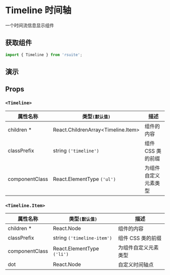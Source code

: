 # Timeline 时间轴

一个时间流信息显示组件

## 获取组件

```js
import { Timeline } from 'rsuite';
```

## 演示

<!--{demo}-->

## Props

### `<Timeline>`

| 属性名称       | 类型`(默认值)`                           | 描述                 |
| -------------- | ---------------------------------------- | -------------------- |
| children \*    | React.ChildrenArray&lt;Timeline.Item&gt; | 组件的内容           |
| classPrefix    | string `('timeline')`                    | 组件 CSS 类的前缀    |
| componentClass | React.ElementType `('ul')`               | 为组件自定义元素类型 |

### `<Timeline.Item>`

| 属性名称       | 类型`(默认值)`             | 描述                 |
| -------------- | -------------------------- | -------------------- |
| children \*    | React.Node                 | 组件的内容           |
| classPrefix    | string `('timeline-item')` | 组件 CSS 类的前缀    |
| componentClass | React.ElementType `('li')` | 为组件自定义元素类型 |
| dot            | React.Node                 | 自定义时间轴点       |

